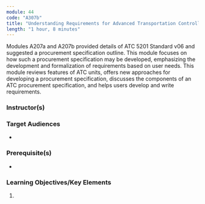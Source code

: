 ```yaml
---
module: 44
code: "A307b"
title: "Understanding Requirements for Advanced Transportation Controllers Based on ATC 5201 Standard v06"
length: "1 hour, 8 minutes"
---
```

Modules A207a and A207b provided details of ATC 5201 Standard v06 and suggested a procurement specification outline. This module focuses on how such a procurement specification may be developed, emphasizing the development and formalization of requirements based on user needs. This module reviews features of ATC units, offers new approaches for developing a procurement specification, discusses the components of an ATC procurement specification, and helps users develop and write requirements.

### Instructor(s)


### Target Audiences
* 

### Prerequisite(s)
* 

### Learning Objectives/Key Elements
1. 